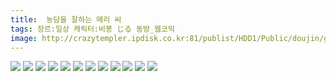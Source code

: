 ```yaml
---
title:  농담을 잘하는 메리 씨
tags: 장르:일상 캐릭터:비봉 じる 동방_웹코믹
image: http://crazytempler.ipdisk.co.kr:81/publist/HDD1/Public/doujin/ghap/5826/001.jpg
---
```

<img src="http://crazytempler.ipdisk.co.kr:81/publist/HDD1/Public/doujin/ghap/5826/001.jpg">
<img src="http://crazytempler.ipdisk.co.kr:81/publist/HDD1/Public/doujin/ghap/5826/002.jpg">
<img src="http://crazytempler.ipdisk.co.kr:81/publist/HDD1/Public/doujin/ghap/5826/003.jpg">
<img src="http://crazytempler.ipdisk.co.kr:81/publist/HDD1/Public/doujin/ghap/5826/004.jpg">
<img src="http://crazytempler.ipdisk.co.kr:81/publist/HDD1/Public/doujin/ghap/5826/005.jpg">
<img src="http://crazytempler.ipdisk.co.kr:81/publist/HDD1/Public/doujin/ghap/5826/006.jpg">
<img src="http://crazytempler.ipdisk.co.kr:81/publist/HDD1/Public/doujin/ghap/5826/007.jpg">
<img src="http://crazytempler.ipdisk.co.kr:81/publist/HDD1/Public/doujin/ghap/5826/008.jpg">
<img src="http://crazytempler.ipdisk.co.kr:81/publist/HDD1/Public/doujin/ghap/5826/009.jpg">
<img src="http://crazytempler.ipdisk.co.kr:81/publist/HDD1/Public/doujin/ghap/5826/010.jpg">
<img src="http://crazytempler.ipdisk.co.kr:81/publist/HDD1/Public/doujin/ghap/5826/011.jpg">
<img src="http://crazytempler.ipdisk.co.kr:81/publist/HDD1/Public/doujin/ghap/5826/012.jpg">
